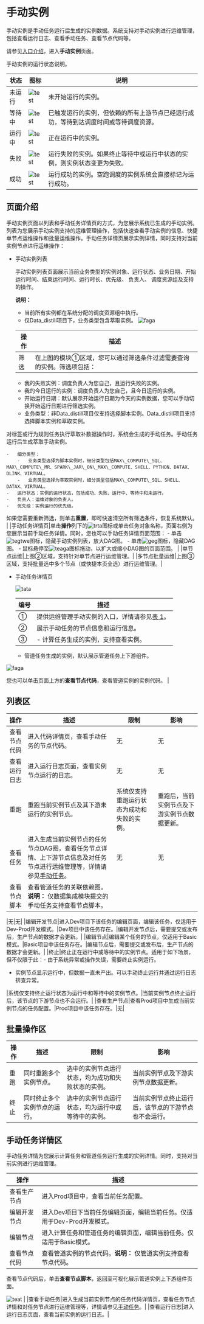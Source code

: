 # 手动实例

手动实例是手动任务运行后生成的实例数据。系统支持对手动实例进行运维管理，包括查看运行日志、查看手动任务、查看节点代码等。

请参见[入口介绍](/cn.zh-CN/运维中心/概述.md)，进入**手动实例**页面。

手动实例的运行状态说明。

|状态|图标|说明|
|--|--|--|
|未运行|![test](https://static-aliyun-doc.oss-accelerate.aliyuncs.com/assets/img/zh-CN/7213760061/p168576.png)|未开始运行的实例。|
|等待中|![test](https://static-aliyun-doc.oss-accelerate.aliyuncs.com/assets/img/zh-CN/7213760061/p168577.png)|已触发运行的实例，但依赖的所有上游节点已经运行成功，等待到达调度时间或等待调度资源。|
|运行中|![test](https://static-aliyun-doc.oss-accelerate.aliyuncs.com/assets/img/zh-CN/7213760061/p168575.png)|正在运行中的实例。|
|失败|![test](https://static-aliyun-doc.oss-accelerate.aliyuncs.com/assets/img/zh-CN/7213760061/p168573.png)|运行失败的实例。如果终止等待中或运行中状态的实例，则实例状态变更为失败。 |
|成功|![test](https://static-aliyun-doc.oss-accelerate.aliyuncs.com/assets/img/zh-CN/7213760061/p168572.png)|运行成功的实例。空跑调度的实例系统会直接标记为运行成功。 |

## 页面介绍

手动实例页面以列表和手动任务详情页的方式，为您展示系统已生成的手动实例。列表为您展示手动实例支持的运维管理操作，包括快速查看手动实例的信息、快捷单节点运维操作和批量运维操作。手动任务详情页展示实例详情，同时支持对当前实例节点进行运维操作：

-   手动实例列表

    手动实例列表页面展示当前业务类型的实例对象、运行状态、业务日期、开始运行时间、结束运行时间、运行时长、优先级、 负责人、 调度资源组及支持的操作。

    **说明：**

    -   当前所有实例都在系统分配的调度资源组中执行。
    -   仅Data\_distill项目下，业务类型包含萃取实例。
    ![faga](https://static-aliyun-doc.oss-accelerate.aliyuncs.com/assets/img/zh-CN/1561337061/p188648.png)

    |操作|描述|
    |--|--|
    |筛选|在上图的模块①区域，您可以通过筛选条件过滤需要查询的实例。筛选项包括：

    -   我的失败实例：调度负责人为您自己，且运行失败的实例。
    -   我的今日运行的实例：调度负责人为您自己，且今日运行的实例。
    -   开始运行日期：默认展示开始运行日期为今天的实例数据，您可以手动切换开始运行日期进行筛选实例。
    -   业务类型：非Data\_distill项目仅支持选择脚本实例。Data\_distill项目支持选择脚本实例和萃取实例。

对标签或行为规则任务执行萃取补数据操作时，系统会生成的手动任务。手动任务运行后生成萃取手动实例。

    -   细分类型：
        -   业务类型选择为脚本实例时，细分类型包括MAX\_COMPUTE\_SQL、MAX\_COMPUTE\_MR、SPARK\_JAR\_ON\_MAX\_COMPUTE、SHELL、PYTHON、DATAX、DLINK、VIRTUAL。
        -   业务类型选择为萃取实例时，细分类型包括MAX\_COMPUTE\_SQL、SHELL、DATAX、VIRTUAL。
    -   运行状态：实例的运行状态，包括成功、失败、运行中、等待中和未运行。
    -   负责人：运维对象的负责人。
    -   优先级：实例运行的优先级。
如果您需要重新筛选，则单击**重置**，即可快速清空所有筛选条件，恢复系统默认。 |
    |手动任务详情页|单击**操作**列下的![trta](https://static-aliyun-doc.oss-accelerate.aliyuncs.com/assets/img/zh-CN/2130376061/p186375.png)图标或单击任务对象名称，页面右侧为您展示当前手动任务详情。同时，您也可以手动任务详情页面范围：    -   单击![tegtwe](https://static-aliyun-doc.oss-accelerate.aliyuncs.com/assets/img/zh-CN/1192520061/p148915.png)图标，隐藏手动实例列表，放大DAG图。
    -   单击![geg](https://static-aliyun-doc.oss-accelerate.aliyuncs.com/assets/img/zh-CN/6605376061/p186582.png)图标，隐藏DAG图。
    -   鼠标悬停至![teaga](https://static-aliyun-doc.oss-accelerate.aliyuncs.com/assets/img/zh-CN/6605376061/p186583.png)图标拖动，以扩大或缩小DAG图的页面范围。 |
    |单节点运维|上图②区域，支持针对单节点进行运维管理。|
    |多节点批量运维|上图③区域，支持批量选中多个节点（或快捷本页全选）进行运维管理。|

-   手动任务详情页

    ![tata](https://static-aliyun-doc.oss-accelerate.aliyuncs.com/assets/img/zh-CN/1561337061/p188676.png)

    |编号|描述|
    |--|--|
    |①|提供运维管理手动实例的入口，详情请参见[表 1](#table_u70_ntb_c8z)。|
    |②|展示手动任务的节点信息和运行信息。|
    |③|    -   计算任务生成的实例，支持查看实例。
    -   管道任务生成的实例，默认展示管道任务上下游组件。

![faga](https://static-aliyun-doc.oss-accelerate.aliyuncs.com/assets/img/zh-CN/2561337061/p188678.png)

您也可以单击页面上方的**查看节点代码**，查看管道实例的实例代码。 |


## 列表区

|操作|描述|限制|影响|
|--|--|--|--|
|查看节点代码|进入代码详情页，查看手动任务的节点代码。|无|无|
|查看运行日志|进入运行日志页面，查看实例节点运行的日志。|无|无|
|重跑|重跑当前实例节点及其下游未运行的实例节点。|系统仅支持重跑运行状态为成功和失败的实例。|重跑后，当前实例节点及下游实例节点数据更新。|
|查看任务|进入生成当前实例节点的任务节点DAG图，查看任务节点详情、上下游节点信息及对任务节点进行运维管理等，详情请参见[手动任务](/cn.zh-CN/运维中心/任务运维/手动任务.md)。|无|无|
|查看节点脚本|查看管道任务的关联依赖图。**说明：** 仅数据集成模块提交的手动任务支持查看节点脚本。

|无|无|
|编辑开发节点|进入Dev项目下该任务的编辑页面，编辑该任务，仅适用于Dev-Prod开发模式。|Dev项目中该任务存在。|编辑开发节点后，需要提交或发布后，生产节点的数据才会更新。|
|编辑节点|编辑某个任务的节点，仅适用于Basic模式。|Basic项目中该任务存在。|编辑节点后，需要提交或发布后，生产节点的数据才会更新。|
|终止|终止正在运行中或等待中的实例节点。适用于如下场景，但不仅限于此：-   由于系统异常或操作失误，需要终止实例运行。
-   实例节点显示运行中，但数据一直未产出。可以手动终止运行并通过运行日志排查异常。

|系统仅支持终止运行状态为运行中和等待中的实例节点。|当前实例节点终止运行后，该节点的下游节点也不会运行。|
|查看生产节点|查看Prod项目中生成当前实例节点的任务配置。|Prod项目中该任务存在。|无|

## 批量操作区

|操作|描述|限制|影响|
|--|--|--|--|
|重跑|同时重跑多个实例节点。|选中的实例节点运行状态，均为成功和失败状态的实例。|当前实例节点及下游实例节点数据更新。|
|终止|同时终止多个实例节点的运行。|选中的实例节点运行状态，均为运行中或等待中的实例。|当前实例节点终止运行后，该节点的下游节点也不会运行。|

## 手动任务详情区

手动任务详情为您展示计算任务和管道任务运行生成的实例详情。同时，支持对当前实例进行运维管理。

|操作|描述|
|--|--|
|查看生产节点|进入Prod项目中，查看当前任务配置。|
|编辑开发节点|进入Dev项目下当前任务编辑页面，编辑当前任务。仅适用于Dev-Prod开发模式。|
|编辑节点|进入计算任务和管道任务的编辑页面，编辑当前任务。仅适用于Basic模式。|
|查看节点代码|查看管道实例的节点代码。**说明：** 仅管道实例支持查看节点代码。

查看节点代码后，单击**查看节点脚本**，返回至可视化展示管道实例上下游组件页面。

![teat](https://static-aliyun-doc.oss-accelerate.aliyuncs.com/assets/img/zh-CN/2130376061/p186539.png) |
|查看手动任务|进入生成当前实例节点的任务代码详情页，查看任务节点详情和对任务节点进行运维管理等，详情请参见[手动任务](/cn.zh-CN/运维中心/任务运维/手动任务.md)。|
|查看运行日志|进入运行日志页面，查看当前实例的运行日志。|

